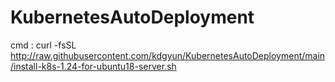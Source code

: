 # KubernetesAutoDeployment

cmd : curl -fsSL http://raw.githubusercontent.com/kdgyun/KubernetesAutoDeployment/main/install-k8s-1.24-for-ubuntu18-server.sh
